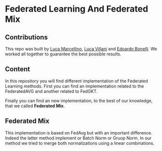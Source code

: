 # Federated Learning And Federated Mix

## Contributions 
This repo was built by [Luca Marcellino](https://github.com/LucaMarcellino), [Luca Villani](https://github.com/lucavillanigit) and [Edoardo Bonelli](https://github.com/wh33li3). We worked all together to guarantee the best possible results.

## Content

In this repository you will find different implementation of the Federated Learning methods. First you can find an implementation related to the FederatedAVG and another related to FedGKT.

Finally you can find an new implementation, to the best of our knowledge, that we called **Federated Mix**.

## Federated Mix

This implementation is based on FedAvg but with an important difference. Indeed the latter method implement or Batch Norm or Gruop Norm. In our method we tried to merge both normalizations using a linear combinations.

